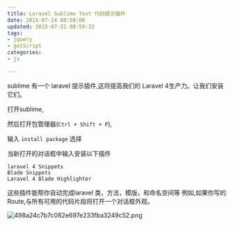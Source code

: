 ```yaml
---
title: Laravel Sublime Text 代码提示插件
date: 2015-07-14 08:58:00
updated: 2015-07-21 08:59:33
tags: 
- jquery
- getScript
categories: 
- js

---
```

sublime 有一个 laravel 提示插件,这将提高我们的 Laravel 4生产力。让我们安装它们。

打开sublime,

然后打开包管理器(`Ctrl + Shift + P`),

输入 `install package` 选择


<!--more-->


当新打开的对话框中输入安装以下插件

    laravel 4 Snippets
    Blade Snippets
    Laravel 4 Blade Highlighter

这些插件能帮你自动完成laravel 类，方法，模版，和命名空间等 例如,如果你写的Route,与所有可用的代码片段将打开一个对话框外观。


![498a24c7b7c082e697e233fba3249c52.png][1]


  [1]: https://imgs.gnux.cn/usr/uploads/2015/07/3428738293.png